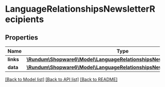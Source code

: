 # LanguageRelationshipsNewsletterRecipients

## Properties
Name | Type | Description | Notes
------------ | ------------- | ------------- | -------------
**links** | [**\Rundum\Shopware6\Model\LanguageRelationshipsNewsletterRecipientsLinks**](LanguageRelationshipsNewsletterRecipientsLinks.md) |  | [optional] 
**data** | [**\Rundum\Shopware6\Model\LanguageRelationshipsNewsletterRecipientsData[]**](LanguageRelationshipsNewsletterRecipientsData.md) |  | [optional] 

[[Back to Model list]](../../README.md#documentation-for-models) [[Back to API list]](../../README.md#documentation-for-api-endpoints) [[Back to README]](../../README.md)

